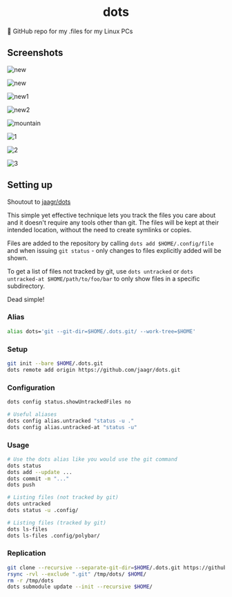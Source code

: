 <div align="center">
<h1>dots</h1>
</div>

:pencil: GitHub repo for my .files for my Linux PCs

## Screenshots

![new](https://i.redd.it/ywmjde2nj2821.png)

![new](https://i.imgur.com/z9MuXWd.png)

![new1](https://i.imgur.com/u8YZek0.png)

![new2](https://i.imgur.com/sABLRi6.png)

![mountain](https://i.imgur.com/kDgQtue.png)

![1](https://i.imgur.com/xCDhZlL.png)

![2](https://i.imgur.com/92lsOpc.png)

![3](https://i.imgur.com/sYu4qek.png)

## Setting up

Shoutout to [jaagr/dots](https://github.com/jaagr/dots)

This simple yet effective technique lets you track the files you care about
and it doesn't require any tools other than git. The files will be kept at
their intended location, without the need to create symlinks or copies.

Files are added to the repository by calling `dots add $HOME/.config/file` and when
issuing `git status` - only changes to files explicitly added will be shown.

To get a list of files not tracked by git, use `dots untracked` or `dots untracked-at $HOME/path/to/foo/bar`
to only show files in a specific subdirectory.

Dead simple!


### Alias
~~~ sh
alias dots='git --git-dir=$HOME/.dots.git/ --work-tree=$HOME'
~~~

### Setup
~~~ sh
git init --bare $HOME/.dots.git
dots remote add origin https://github.com/jaagr/dots.git
~~~

### Configuration
~~~ sh
dots config status.showUntrackedFiles no

# Useful aliases
dots config alias.untracked "status -u ."
dots config alias.untracked-at "status -u"
~~~

### Usage
~~~ sh
# Use the dots alias like you would use the git command
dots status
dots add --update ...
dots commit -m "..."
dots push

# Listing files (not tracked by git)
dots untracked
dots status -u .config/

# Listing files (tracked by git)
dots ls-files
dots ls-files .config/polybar/
~~~

### Replication
~~~ sh
git clone --recursive --separate-git-dir=$HOME/.dots.git https://github.com/jaagr/dots.git /tmp/dots
rsync -rvl --exclude ".git" /tmp/dots/ $HOME/
rm -r /tmp/dots
dots submodule update --init --recursive $HOME/
~~~


